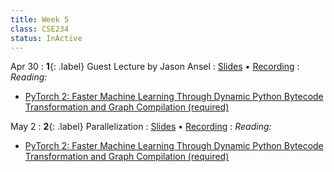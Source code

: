 ```yaml
---
title: Week 5
class: CSE234
status: InActive
---
```


Apr 30
: **1**{: .label} Guest Lecture by Jason Ansel
  : [Slides](assets/slides/jason_ansel_pytorch2.pdf) &#8226; [Recording](https://drive.google.com/drive/folders/1BslG1-HWxNjXkdTYXd9rudNQwll_aNJv?usp=sharing)
: *Reading:*
* [PyTorch 2: Faster Machine Learning Through Dynamic Python Bytecode Transformation and Graph Compilation (required)](https://pytorch.org/assets/pytorch2-2.pdf)


May 2
: **2**{: .label} Parallelization
  : [Slides](assets/slides/9_parallelization.pdf) &#8226; [Recording](https://podcast.ucsd.edu/watch/sp24/dsc291_d00/10)
: *Reading:*
* [PyTorch 2: Faster Machine Learning Through Dynamic Python Bytecode Transformation and Graph Compilation (required)](https://pytorch.org/assets/pytorch2-2.pdf)

